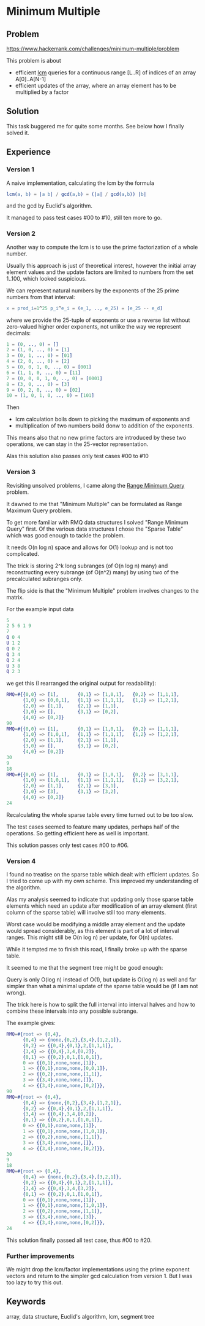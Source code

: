 # Minimum Multiple

## Problem
https://www.hackerrank.com/challenges/minimum-multiple/problem

This problem is about
- efficient [lcm](https://en.wikipedia.org/wiki/Least_common_multiple) queries for a
  continuous range [L..R] of indices of an array A[0]..A[N-1]
- efficient updates of the array, where an array element has to be multiplied by a factor

## Solution
This task buggered me for quite some months. See below how I finally solved it.

## Experience

### Version 1
A naive implementation, calculating the lcm by the formula
```erlang
lcm(a, b) = |a b| / gcd(a,b) = (|a| / gcd(a,b)) |b|
```
and the gcd by Euclid's algorithm.

It managed to pass test cases #00 to #10, still ten more to go.

### Version 2
Another way to compute the lcm is to use the prime factorization of a whole number.

Usually this approach is just of theoretical interest, however the initial array 
element values and the update factors are limited to numbers from the set 1..100,
which looked suspicious.

We can represent natural numbers by the exponents of the 25 prime numbers 
from that interval:
```erlang
x = prod_i=1^25 p_i^e_i = (e_1, .., e_25) = [e_25 -- e_d]
```
where we provide the 25-tuple of exponents or use a reverse list without 
zero-valued higher order exponents, not unlike the way we represent decimals:
```erlang
1 = (0, .., 0) = []
2 = (1, 0, .., 0) = [1]
3 = (0, 1, .., 0) = [01]
4 = (2, 0, .., 0) = [2]
5 = (0, 0, 1, 0, .., 0) = [001]
6 = (1, 1, 0, .., 0) = [11]
7 = (0, 0, 0, 1, 0, .., 0) = [0001]
8 = (3, 0, .., 0) = [3]
9 = (0, 2, 0, .., 0) = [02]
10 = (1, 0, 1, 0, .., 0) = [101]
```

Then 
- lcm calculation boils down to picking the maximum of exponents and 
- multiplication of two numbers boild donw to addition of the exponents.

This means also that no new prime factors are introduced by these two operations,
we can stay in the 25-vector representation.

Alas this solution also passes only test cases #00 to #10

### Version 3
Revisiting unsolved problems, I came along the 
[Range Minimum Query](https://github.com/mvw/hackerrank/tree/master/Functional%20Programming/Functional%20Structures/Range%20Minimum%20Query)
problem.

It dawned to me that "Minimum Multiple" can be formulated as Range Maximum Query problem.

To get more familiar with RMQ data structures I solved "Range Minimum Query" first.
Of the various data structures I chose the "Sparse Table" which was good enough to tackle the problem.

It needs O(n log n) space and allows for O(1) lookup and is not too complicated. 

The trick is storing 2^k long subranges (of O(n log n) many) and reconstructing 
every subrange (of O(n^2) many) by using two of the precalculated subranges only.

The flip side is that the "Minimum Multiple" problem involves changes to the matrix.

For the example input data
```erlang
5
2 5 6 1 9
7
Q 0 4
U 1 2
Q 0 2
Q 3 4
Q 2 4
U 3 8
Q 2 3
```

we get this (I rearranged the original output for readability):
```erlang
RMQ=#{{0,0} => [1],       {0,1} => [1,0,1],   {0,2} => [1,1,1],
      {1,0} => [0,0,1],   {1,1} => [1,1,1],   {1,2} => [1,2,1],
      {2,0} => [1,1],     {2,1} => [1,1],
      {3,0} => [],        {3,1} => [0,2],
      {4,0} => [0,2]}
90
RMQ=#{{0,0} => [1],       {0,1} => [1,0,1],   {0,2} => [1,1,1],
      {1,0} => [1,0,1],   {1,1} => [1,1,1],   {1,2} => [1,2,1],
      {2,0} => [1,1],     {2,1} => [1,1],
      {3,0} => [],        {3,1} => [0,2],
      {4,0} => [0,2]}
30
9
18
RMQ=#{{0,0} => [1],       {0,1} => [1,0,1],   {0,2} => [3,1,1],
      {1,0} => [1,0,1],   {1,1} => [1,1,1],   {1,2} => [3,2,1],
      {2,0} => [1,1],     {2,1} => [3,1],
      {3,0} => [3],       {3,1} => [3,2],
      {4,0} => [0,2]}
24
```

Recalculating the whole sparse table every time turned out to be too slow.

The test cases seemed to feature many updates, perhaps half of the operations. 
So getting efficient here as well is important.

This solution passes only test cases #00 to #06.

### Version 4
I found no treatise on the sparse table which dealt with efficient updates. 
So I tried to come up with my own scheme. This improved my understanding of the algorithm.

Alas my analysis seemed to indicate that updating only those sparse table elements which need an update after
modification of an array element (first column of the sparse table) will involve still too many elements.

Worst case would be modifying a middle array element and the update would spread considerably, as this element is
part of a lot of interval ranges. 
This might still be O(n log n) per update, for O(n) updates. 

While it tempted me to finish this road, I finally broke up with the sparse table.

It seemed to me that the segment tree might be good enough:

Query is only O(log n) instead of O(1), but update is O(log n) as well and far simpler than what a minimal
update of the sparse table would be (if I am not wrong).

The trick here is how to split the full interval into interval halves and how to combine these intervals into
any possible subrange.

The example gives:
```erlang
RMQ=#{root => {0,4},
      {0,4} => {none,{0,2},{3,4},[1,2,1]},
      {0,2} => {{0,4},{0,1},2,[1,1,1]},
      {3,4} => {{0,4},3,4,[0,2]},
      {0,1} => {{0,2},0,1,[1,0,1]},
      0 => {{0,1},none,none,[1]},
      1 => {{0,1},none,none,[0,0,1]},
      2 => {{0,2},none,none,[1,1]},
      3 => {{3,4},none,none,[]},
      4 => {{3,4},none,none,[0,2]}},
90
RMQ=#{root => {0,4},
      {0,4} => {none,{0,2},{3,4},[1,2,1]},
      {0,2} => {{0,4},{0,1},2,[1,1,1]},
      {3,4} => {{0,4},3,4,[0,2]},
      {0,1} => {{0,2},0,1,[1,0,1]},
      0 => {{0,1},none,none,[1]},
      1 => {{0,1},none,none,[1,0,1]},
      2 => {{0,2},none,none,[1,1]},
      3 => {{3,4},none,none,[]},
      4 => {{3,4},none,none,[0,2]}},
30
9
18
RMQ=#{root => {0,4},
      {0,4} => {none,{0,2},{3,4},[3,2,1]},
      {0,2} => {{0,4},{0,1},2,[1,1,1]},
      {3,4} => {{0,4},3,4,[3,2]},
      {0,1} => {{0,2},0,1,[1,0,1]},
      0 => {{0,1},none,none,[1]},
      1 => {{0,1},none,none,[1,0,1]},
      2 => {{0,2},none,none,[1,1]},
      3 => {{3,4},none,none,[3]},
      4 => {{3,4},none,none,[0,2]}},
24
```

This solution finally passed all test case, thus #00 to #20.

### Further improvements ###
We might drop the lcm/factor implementations using the prime exponent vectors and return to the simpler gcd
calculation from version 1. But I was too lazy to try this out.

## Keywords
array, data structure, Euclid's algorithm, lcm, segment tree
